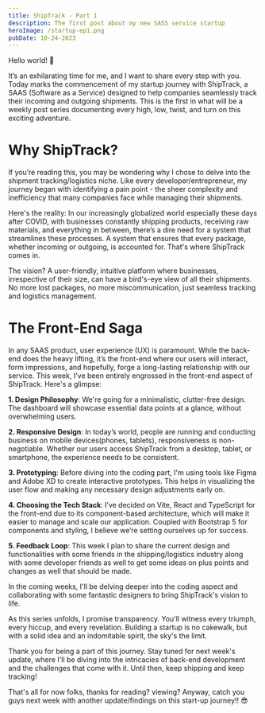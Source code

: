 ```yaml
---
title: ShipTrack - Part 1
description: The first post about my new SASS service startup
heroImage: /startup-ep1.png
pubDate: 10-24-2023
---
```


Hello world! 🚀

It’s an exhilarating time for me, and I want to share every step with you. Today marks the commencement of my startup journey with ShipTrack, a SAAS (Software as a Service) designed to help companies seamlessly track their incoming and outgoing shipments. This is the first in what will be a weekly post series documenting every high, low, twist, and turn on this exciting adventure.

# Why ShipTrack?

If you’re reading this, you may be wondering why I chose to delve into the shipment tracking/logistics niche. Like every developer/entrepreneur, my journey began with identifying a pain point - the sheer complexity and inefficiency that many companies face while managing their shipments.

Here's the reality: In our increasingly globalized world especially these days after COVID, with businesses constantly shipping products, receiving raw materials, and everything in between, there’s a dire need for a system that streamlines these processes. A system that ensures that every package, whether incoming or outgoing, is accounted for. That's where ShipTrack comes in.

The vision? A user-friendly, intuitive platform where businesses, irrespective of their size, can have a bird's-eye view of all their shipments. No more lost packages, no more miscommunication, just seamless tracking and logistics management.

# The Front-End Saga

In any SAAS product, user experience (UX) is paramount. While the back-end does the heavy lifting, it’s the front-end where our users will interact, form impressions, and hopefully, forge a long-lasting relationship with our service. This week, I've been entirely engrossed in the front-end aspect of ShipTrack. Here's a glimpse:

**1. Design Philosophy**: We're going for a minimalistic, clutter-free design. The dashboard will showcase essential data points at a glance, without overwhelming users.

**2. Responsive Design**: In today’s world, people are running and conducting business on mobile devices(phones, tablets), responsiveness is non-negotiable. Whether our users access ShipTrack from a desktop, tablet, or smartphone, the experience needs to be consistent.

**3. Prototyping**: Before diving into the coding part, I'm using tools like Figma and Adobe XD to create interactive prototypes. This helps in visualizing the user flow and making any necessary design adjustments early on.

**4. Choosing the Tech Stack**: I’ve decided on Vite, React and TypeScript for the front-end due to its component-based architecture, which will make it easier to manage and scale our application. Coupled with Bootstrap 5 for components and styling, I believe we’re setting ourselves up for success.

**5. Feedback Loop**: This week I plan to share the current design and functionalities with some friends in the shipping/logistics industry along with some developer friends as well to get some ideas on plus points and changes as well that should be made.

In the coming weeks, I'll be delving deeper into the coding aspect and collaborating with some fantastic designers to bring ShipTrack's vision to life.

As this series unfolds, I promise transparency. You'll witness every triumph, every hiccup, and every revelation. Building a startup is no cakewalk, but with a solid idea and an indomitable spirit, the sky's the limit.

Thank you for being a part of this journey. Stay tuned for next week's update, where I'll be diving into the intricacies of back-end development and the challenges that come with it. Until then, keep shipping and keep tracking!

That's all for now folks, thanks for reading? viewing? Anyway, catch you guys next week with another update/findings on this start-up journey!! 😎
